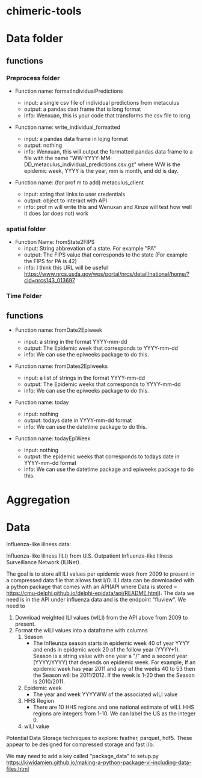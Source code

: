 # chimeric-tools

# Data folder

## functions

### Preprocess folder
- Function name: formatIndividualPredictions
  - input: a single csv file of individual predictions from metaculus
  - output: a pandas daat frame that is long format
  - info: Wenxuan, this is your code that transforms the csv file to long. 

- Function name: write_individual_formatted
  - input: a pandas data frame in lojng format
  - output: nothing
  - info: Wenxuan, this will output the formatted pandas data frame to a file with the name "WW-YYYY-MM-DD_metaculus_individual_predictions.csv.gz" where WW is the epidemic week, YYYY is the year, mm is month, and dd is day. 

- Function name: (for prof m to add) metaculus_client
  - input: string that links to user credentials
  - output: object to interact with API
  - info: prof m will write this and Wenuxan and Xinze will test how well it does (or does not) work

### spatial folder

- Function Name: fromState2FIPS
  - input: String abbrevation of a state. For example "PA"
  - output: The FIPS value that corresponds to the state (For example the FIPS for PA is 42)
  -  info: I think this URL will be useful https://www.nrcs.usda.gov/wps/portal/nrcs/detail/national/home/?cid=nrcs143_013697

### Time Folder

## functions

- Function name: fromDate2Epiweek
  - input:  a string in the format YYYY-mm-dd
  - output: The Epidemic week that corresponds to YYYY-mm-dd
  - info: We can use the epiweeks package to do this.

- Function name: fromDates2Epiweeks
  - input:  a list of strings in the format YYYY-mm-dd
  - output: The Epidemic weeks that corresponds to YYYY-mm-dd
  - info: We can use the epiweeks package to do this.

- Function name: today
  - input:  nothing
  - output: todays date in YYYY-mm-dd format
  - info: We can use the datetime package to do this.

- Function name: todayEpiWeek
  - input:  nothing
  - output: the epidemic weeks that corresponds to todays date in YYYY-mm-dd format
  - info: We can use the datetime package and epiweeks package to do this.

# Aggregation

# Data
Influenza-like illness data:

Influenza-like illness (ILI) from U.S. Outpatient Influenza-like Illness Surveillance Network (ILINet).

The goal is to store all ILI values per epidemic week from 2009 to present in a compressed data file that allows fast I/O. 
ILI data can be downloaded with a python package that comes with an API(API where Data is stored = https://cmu-delphi.github.io/delphi-epidata/api/README.html). The data we need is in the API under influenza data and is the endpoint "fluview". 
We need to 
1. Download weighted ILI values (wILI) from the API above from 2009 to present. 
2. Format the wILI values into a dataframe with columns
   1. Season
       - The Infleunza season starts in epidemic week 40 of year YYYY and ends in epidemic week 20 of the follow year (YYYY+1). Season is a string value with one year a "/" and a second year (YYYY/YYYY) that depends on epidemic week. For example, If an epidemic week has year 2011 and any of the weeks 40 to 53 then the Season will be 2011/2012. If the week is 1-20 then the Season is 2010/2011.  
   3. Epidemic week 
       - The year and week YYYYWW of the associated wILI value
   5. HHS Region
       - There are 10 HHS regions and one national estimate of wILI. HHS regions are integers from 1-10. We can label the US as the integer 0.
   7. wILI value

Potential Data Storage techniques to explore: feather, parquet, hdf5. These appear to be designed for compressed storage and fast i/o. 

We may need to add a key called "package_data" to setup.py 
https://kiwidamien.github.io/making-a-python-package-vi-including-data-files.html









